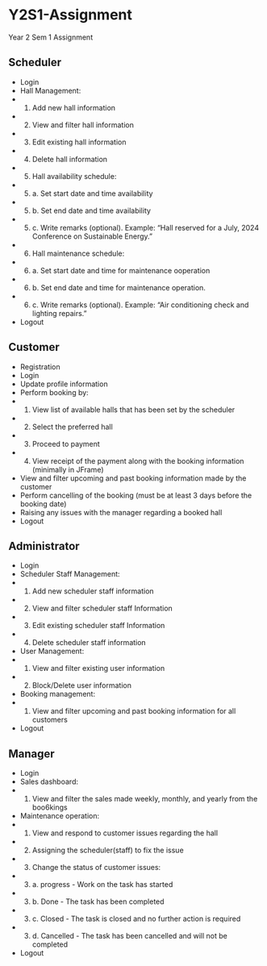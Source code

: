 # Y2S1-Assignment
Year 2 Sem 1 Assignment

## Scheduler
- Login
- Hall Management:
- 1. Add new hall information
- 2. View and filter hall information
- 3. Edit existing hall information
- 4. Delete hall information
- 5. Hall availability schedule:
- 5. a. Set start date and time availability
- 5. b. Set end date and time availability
- 5. c. Write remarks (optional). Example: “Hall reserved for a July, 2024 Conference on Sustainable Energy.”
- 6. Hall maintenance schedule:
- 6. a. Set start date and time for maintenance ooperation
- 6. b. Set end date and time for maintenance operation. 
- 6. c. Write remarks (optional). Example: “Air conditioning check and lighting repairs.” 
- Logout

## Customer
- Registration
- Login
- Update profile information
- Perform booking by:
- 1. View list of available halls that has been set by the scheduler
- 2. Select the preferred hall
- 3. Proceed to payment
- 4. View receipt of the payment along with the booking information (minimally in JFrame)
- View and filter upcoming and past booking information made by the customer
- Perform cancelling of the booking (must be at least 3 days before the booking date)
- Raising any issues with the manager regarding a booked hall
- Logout

## Administrator
- Login
- Scheduler Staff Management:
- 1. Add new scheduler staff information
- 2. View and filter scheduler staff Information
- 3. Edit existing scheduler staff Information
- 4. Delete scheduler staff information
- User Management:
- 1. View and filter existing user information
- 2. Block/Delete user information
- Booking management:
- 1. View and filter upcoming and past booking information for all customers
- Logout

## Manager
- Login
- Sales dashboard:
- 1. View and filter the sales made weekly, monthly, and yearly from the boo6kings
- Maintenance operation:
- 1. View and respond to customer issues regarding the hall
- 2. Assigning the scheduler(staff) to fix the issue
- 3. Change the status of customer issues:
- 3. a. progress - Work on the task has started
- 3. b. Done - The task has been completed
- 3. c. Closed - The task is closed and no further action is required
- 3. d. Cancelled - The task has been cancelled and will not be completed
- Logout